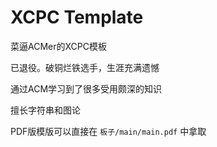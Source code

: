 # XCPC Template 
菜逼ACMer的XCPC模板

已退役。破铜烂铁选手，生涯充满遗憾

通过ACM学习到了很多受用颇深的知识

擅长字符串和图论

PDF版模版可以直接在 `板子/main/main.pdf` 中拿取
